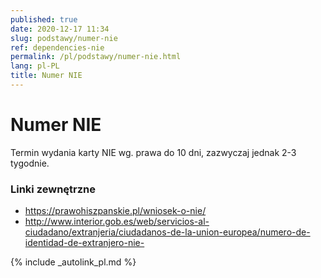 ```yaml
---
published: true
date: 2020-12-17 11:34
slug: podstawy/numer-nie
ref: dependencies-nie
permalink: /pl/podstawy/numer-nie.html
lang: pl-PL
title: Numer NIE
---
```


# Numer NIE



Termin wydania karty NIE wg. prawa do 10 dni, zazwyczaj jednak 2-3 tygodnie.

### Linki zewnętrzne

- <https://prawohiszpanskie.pl/wniosek-o-nie/>
- <http://www.interior.gob.es/web/servicios-al-ciudadano/extranjeria/ciudadanos-de-la-union-europea/numero-de-identidad-de-extranjero-nie->

{% include _autolink_pl.md %}